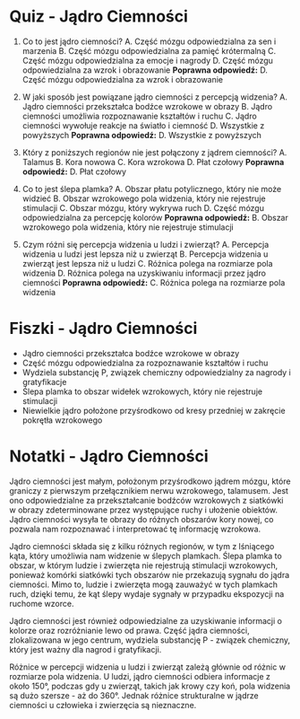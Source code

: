  # Quiz - Jądro Ciemności
1. Co to jest jądro ciemności?
   A. Część mózgu odpowiedzialna za sen i marzenia
   B. Część mózgu odpowiedzialna za pamięć krótermalną
   C. Część mózgu odpowiedzialna za emocje i nagrody
   D. Część mózgu odpowiedzialna za wzrok i obrazowanie
   **Poprawna odpowiedź:** D. Część mózgu odpowiedzialna za wzrok i obrazowanie

2. W jaki sposób jest powiązane jądro ciemności z percepcją widzenia?
   A. Jądro ciemności przekształca bodźce wzrokowe w obrazy
   B. Jądro ciemności umożliwia rozpoznawanie kształtów i ruchu
   C. Jądro ciemności wywołuje reakcje na światło i ciemność
   D. Wszystkie z powyższych
   **Poprawna odpowiedź:** D. Wszystkie z powyższych

3. Który z poniższych regionów nie jest połączony z jądrem ciemności?
   A. Talamus
   B. Kora nowowa
   C. Kora wzrokowa
   D. Płat czołowy
   **Poprawna odpowiedź:** D. Płat czołowy

4. Co to jest ślepa plamka?
   A. Obszar płatu potylicznego, który nie może widzieć
   B. Obszar wzrokowego pola widzenia, który nie rejestruje stimulacji
   C. Obszar mózgu, który wykrywa ruch
   D. Część mózgu odpowiedzialna za percepcję kolorów
   **Poprawna odpowiedź:** B. Obszar wzrokowego pola widzenia, który nie rejestruje stimulacji

5. Czym różni się percepcja widzenia u ludzi i zwierząt?
   A. Percepcja widzenia u ludzi jest lepsza niż u zwierząt
   B. Percepcja widzenia u zwierząt jest lepsza niż u ludzi
   C. Różnica polega na rozmiarze pola widzenia
   D. Różnica polega na uzyskiwaniu informacji przez jądro ciemności
   **Poprawna odpowiedź:** C. Różnica polega na rozmiarze pola widzenia

# Fiszki - Jądro Ciemności
- Jądro ciemności przekształca bodźce wzrokowe w obrazy
- Część mózgu odpowiedzialna za rozpoznawanie kształtów i ruchu
- Wydziela substancję P, związek chemiczny odpowiedzialny za nagrody i gratyfikacje
- Ślepa plamka to obszar widełek wzrokowych, który nie rejestruje stimulacji
- Niewielkie jądro położone przyśrodkowo od kresy przedniej w zakręcie pokrętła wzrokowego

# Notatki - Jądro Ciemności
Jądro ciemności jest małym, położonym przyśrodkowo jądrem mózgu, które graniczy z pierwszym przełącznikiem nerwu wzrokowego, talamusem. Jest ono odpowiedzialne za przekształcanie bodźców wzrokowych z siatkówki w obrazy zdeterminowane przez występujące ruchy i ułożenie obiektów. Jądro ciemności wysyła te obrazy do różnych obszarów kory nowej, co pozwala nam rozpoznawać i interpretować tę informację wzrokowa.

Jądro ciemności składa się z kilku różnych regionów, w tym z lśniącego kąta, który umożliwia nam widzenie w ślepych plamkach. Ślepa plamka to obszar, w którym ludzie i zwierzęta nie rejestrują stimulacji wzrokowych, ponieważ komórki siatkówki tych obszarów nie przekazują sygnału do jądra ciemności. Mimo to, ludzie i zwierzęta mogą zauważyć w tych plamkach ruch, dzięki temu, że kąt ślepy wydaje sygnały w przypadku ekspozycji na ruchome wzorce.

Jądro ciemności jest również odpowiedzialne za uzyskiwanie informacji o kolorze oraz rozróżnianie lewo od prawa. Część jądra ciemności, zlokalizowana w jego centrum, wydziela substancję P - związek chemiczny, który jest ważny dla nagrod i gratyfikacji.

Różnice w percepcji widzenia u ludzi i zwierząt zależą głównie od różnic w rozmiarze pola widzenia. U ludzi, jądro ciemności odbiera informacje z około 150°, podczas gdy u zwierząt, takich jak krowy czy koń, pola widzenia są dużo szersze - aż do 360°. Jednak różnice strukturalne w jądrze ciemności u człowieka i zwierzęcia są nieznaczne.